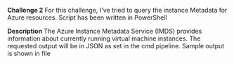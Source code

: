 **Challenge 2**
For this challenge, I've tried to query the instance Metadata for Azure resources. Script has been written in PowerShell

**Description**
The Azure Instance Metadata Service (IMDS) provides information about currently running virtual machine instances. The requested output will be in JSON as set in the cmd pipeline. Sample output is shown in file


